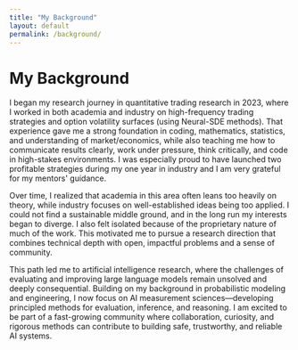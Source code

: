 ```yaml
---
title: "My Background"
layout: default
permalink: /background/
---
```


# My Background

I began my research journey in quantitative trading research in 2023, where I worked in both academia and industry on high-frequency trading strategies and option volatility surfaces (using Neural-SDE methods). That experience gave me a strong foundation in coding, mathematics, statistics, and understanding of market/economics, while also teaching me how to communicate results clearly, work under pressure, think critically, and code in high-stakes environments. I was especially proud to have launched two profitable strategies during my one year in industry and I am very grateful for my mentors' guidance.  

Over time, I realized that academia in this area often leans too heavily on theory, while industry focuses on well-established ideas being too applied. I could not find a sustainable middle ground, and in the long run my interests began to diverge. I also felt isolated because of the proprietary nature of much of the work. This motivated me to pursue a research direction that combines technical depth with open, impactful problems and a sense of community.  

This path led me to artificial intelligence research, where the challenges of evaluating and improving large language models remain unsolved and deeply consequential. Building on my background in probabilistic modeling and engineering, I now focus on AI measurement sciences—developing principled methods for evaluation, inference, and reasoning. I am excited to be part of a fast-growing community where collaboration, curiosity, and rigorous methods can contribute to building safe, trustworthy, and reliable AI systems.